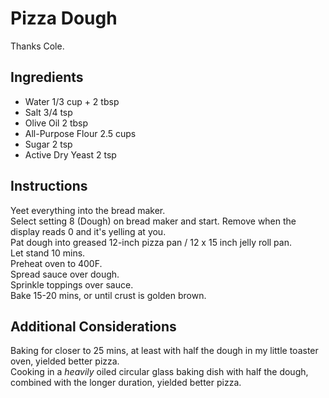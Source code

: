 # Pizza Dough
Thanks Cole.

## Ingredients
* Water 1/3 cup + 2 tbsp
* Salt 3/4 tsp
* Olive Oil 2 tbsp
* All-Purpose Flour 2.5 cups
* Sugar 2 tsp
* Active Dry Yeast 2 tsp

## Instructions
Yeet everything into the bread maker.  
Select setting 8 (Dough) on bread maker and start. Remove when the display reads 0 and it's yelling at you.  
Pat dough into greased 12-inch pizza pan / 12 x 15 inch jelly roll pan.  
Let stand 10 mins.  
Preheat oven to 400F.  
Spread sauce over dough.  
Sprinkle toppings over sauce.  
Bake 15-20 mins, or until crust is golden brown.  

## Additional Considerations
Baking for closer to 25 mins, at least with half the dough in my little toaster oven, yielded better pizza.  
Cooking in a _heavily_ oiled circular glass baking dish with half the dough, combined with the longer duration, yielded better pizza.  
